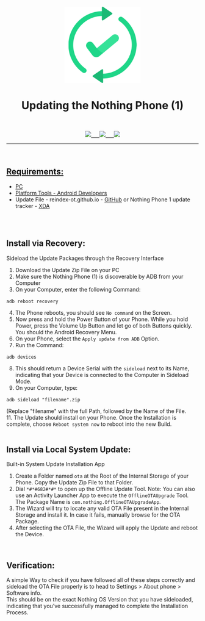 <p align="center"><img src="https://github.com/K3V1991/Updating-the-Nothing-Phone-_1_/blob/main/Update-Nothing-Phone.png" width="200"></a>
<h1 align="center"><b>Updating the Nothing Phone (1)</b></h1>
<br />

<p align="center">
<a href="https://ko-fi.com/k3v1991" alt="Ko-fi"><img src="https://img.shields.io/badge/Ko--fi-F16061?style=for-the-badge&logo=ko-fi&logoColor=white"> &emsp;
<a href="https://www.paypal.com/cgi-bin/webscr?cmd=_s-xclick&hosted_button_id=HW8B98TVDLKWA" alt="PayPal"><img src="https://img.shields.io/badge/PayPal-00457C?style=for-the-badge&logo=paypal&logoColor=white"> &emsp;
<a href="https://github.com/K3V1991/Donate-Crypto/blob/main/README.md" alt="Crypto"><img src="https://img.shields.io/badge/Bitcoin-000?style=for-the-badge&logo=bitcoin&logoColor=white">
</p>
<hr />
<br />

## Requirements:
* PC
* Platform Tools - [Android Developers](https://developer.android.com/studio/releases/platform-tools)
* Update File - reindex-ot.github.io - [GitHub](https://reindex-ot.github.io/) or Nothing Phone 1 update tracker - [XDA](https://www.xda-developers.com/nothing-phone-1-nothing-os-update-tracker/)
<br />
<br />

## Install via Recovery:
Sideload the Update Packages through the Recovery Interface

1. Download the Update Zip File on your PC
2. Make sure the Nothing Phone (1) is discoverable by ADB from your Computer
3. On your Computer, enter the following Command:
```
adb reboot recovery
```
4. The Phone reboots, you should see ```No command``` on the Screen. 
5. Now press and hold the Power Button of your Phone. While you hold Power, press the Volume Up Button and let go of both Buttons quickly. You should the Android Recovery Menu.
6. On your Phone, select the ```Apply update from ADB``` Option.
7. Run the Command: 
```
adb devices
```
8. This should return a Device Serial with the ```sideload``` next to its Name, indicating that your Device is connected to the Computer in Sideload Mode.
9. On your Computer, type:
```
adb sideload "filename".zip
```
(Replace "filename" with the full Path, followed by the Name of the File. <br />
11. The Update should install on your Phone. Once the Installation is complete, choose ```Reboot system now``` to reboot into the new Build.
<br />
<br />

## Install via Local System Update:
Built-in System Update Installation App

1. Create a Folder named ```ota``` at the Root of the Internal Storage of your Phone. Copy the Update Zip File to that Folder.
2. Dial ```*#*#682#*#*``` to open up the Offline Update Tool.
Note: You can also use an Activity Launcher App to execute the ```OfflineOTAUpgrade``` Tool. The Package Name is ```com.nothing.OfflineOTAUpgradeApp```.
3. The Wizard will try to locate any valid OTA File present in the Internal Storage and install it. In case it fails, manually browse for the OTA Package.
4. After selecting the OTA File, the Wizard will apply the Update and reboot the Device.
<br />

## Verification:
A simple Way to check if you have followed all of these steps correctly and sideload the OTA File properly is to head to Settings > About phone > Software info. <br />
This should be on the exact Nothing OS Version that you have sideloaded, indicating that you’ve successfully managed to complete the Installation Process.
